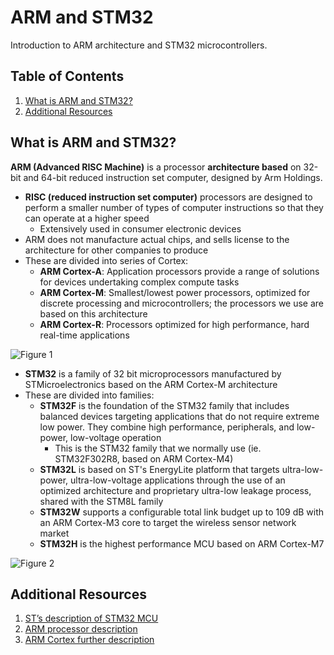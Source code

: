 # ARM and STM32
Introduction to ARM architecture and STM32 microcontrollers.

## Table of Contents
1. [What is ARM and STM32?](#what-is-arm-and-stm32)
2. [Additional Resources](#additional-resources)

## What is ARM and STM32?

**ARM (Advanced RISC Machine)** is a processor **architecture based** on 32-bit and 64-bit reduced instruction set computer, designed by Arm Holdings.
* **RISC (reduced instruction set computer)** processors are designed to perform a smaller number of types of computer instructions so that they can operate at a higher speed
  * Extensively used in consumer electronic devices
* ARM does not manufacture actual chips, and sells license to the architecture for other companies to produce
* These are divided into series of Cortex:
  * **ARM Cortex-A**: Application processors provide a range of solutions for devices undertaking complex compute tasks
  * **ARM Cortex-M**: Smallest/lowest power processors, optimized for discrete processing and microcontrollers; the processors we use are based on this architecture
  * **ARM Cortex-R**: Processors optimized for high performance, hard real-time applications

![Figure 1][Figure 1]

* **STM32** is a family of 32 bit microprocessors manufactured by STMicroelectronics based on the ARM Cortex-M architecture
* These are divided into families:
  * **STM32F** is the foundation of the STM32 family that includes balanced devices targeting applications that do not require extreme low power. They combine high performance, peripherals, and low-power, low-voltage operation
    * This is the STM32 family that we normally use (ie. STM32F302R8, based on ARM Cortex-M4)
  * **STM32L** is based on ST's EnergyLite platform that targets ultra-low-power, ultra-low-voltage applications through the use of an optimized architecture and proprietary ultra-low leakage process, shared with the STM8L family
  * **STM32W** supports a configurable total link budget up to 109 dB with an ARM Cortex-M3 core to target the wireless sensor network market
  * **STM32H** is the highest performance MCU based on ARM Cortex-M7

![Figure 2][Figure 2]

## Additional Resources
1. [ST’s description of STM32 MCU][Resource 1]
2. [ARM processor description][Resource 2]
3. [ARM Cortex further description][Resource 3]

[Figure 1]: http://www.emcu.it/CortexFamily/ArmRoadMap.png "ARM Families"
[Figure 2]: https://i.imgur.com/zkB9vsZ.jpg "STM32 MCUs"

[Resource 1]: https://www.st.com/en/microcontrollers/stm32-32-bit-arm-cortex-mcus.html 
[Resource 2]: https://whatis.techtarget.com/definition/ARM-processor
[Resource 3]: https://electronics.stackexchange.com/questions/174044/difference-between-arm-a-and-m-series-processors 